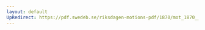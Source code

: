 ```yaml
---
layout: default
UpRedirect: https://pdf.swedeb.se/riksdagen-motions-pdf/1870/mot_1870__ak__00144/mot_1870__ak__00144_002.pdf
---
```

